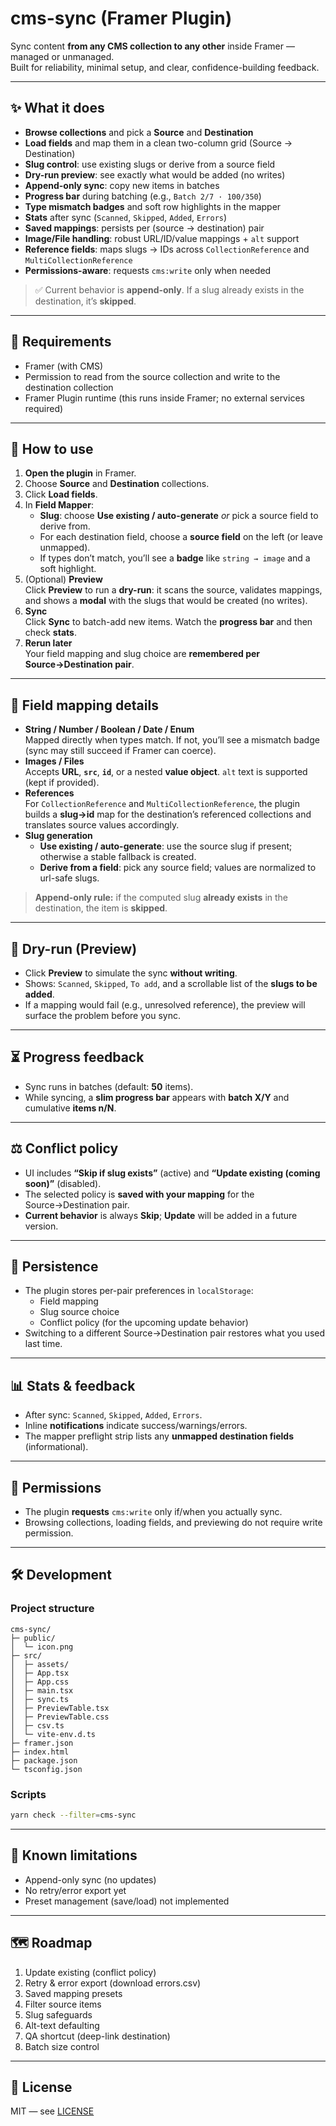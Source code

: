 # cms-sync (Framer Plugin)

Sync content **from any CMS collection to any other** inside Framer — managed or unmanaged.  
Built for reliability, minimal setup, and clear, confidence-building feedback.

---

## ✨ What it does

- **Browse collections** and pick a **Source** and **Destination**
- **Load fields** and map them in a clean two-column grid (Source → Destination)
- **Slug control**: use existing slugs or derive from a source field
- **Dry-run preview**: see exactly what would be added (no writes)
- **Append-only sync**: copy new items in batches
- **Progress bar** during batching (e.g., `Batch 2/7 · 100/350`)
- **Type mismatch badges** and soft row highlights in the mapper
- **Stats** after sync (`Scanned`, `Skipped`, `Added`, `Errors`)
- **Saved mappings**: persists per (source → destination) pair
- **Image/File handling**: robust URL/ID/value mappings + `alt` support
- **Reference fields**: maps slugs → IDs across `CollectionReference` and `MultiCollectionReference`
- **Permissions-aware**: requests `cms:write` only when needed

> ✅ Current behavior is **append-only**. If a slug already exists in the destination, it’s **skipped**.

---

## 🔧 Requirements

- Framer (with CMS)
- Permission to read from the source collection and write to the destination collection
- Framer Plugin runtime (this runs inside Framer; no external services required)

---

## 🧩 How to use

1. **Open the plugin** in Framer.
2. Choose **Source** and **Destination** collections.
3. Click **Load fields**.
4. In **Field Mapper**:
   - **Slug**: choose **Use existing / auto-generate** _or_ pick a source field to derive from.
   - For each destination field, choose a **source field** on the left (or leave unmapped).
   - If types don’t match, you’ll see a **badge** like `string → image` and a soft highlight.
5. (Optional) **Preview**  
   Click **Preview** to run a **dry-run**: it scans the source, validates mappings, and shows a **modal** with the slugs that would be created (no writes).
6. **Sync**  
   Click **Sync** to batch-add new items. Watch the **progress bar** and then check **stats**.
7. **Rerun later**  
   Your field mapping and slug choice are **remembered per Source→Destination pair**.

---

## 🧠 Field mapping details

- **String / Number / Boolean / Date / Enum**  
  Mapped directly when types match. If not, you’ll see a mismatch badge (sync may still succeed if Framer can coerce).
- **Images / Files**  
  Accepts **URL**, **`src`**, **`id`**, or a nested **value object**. `alt` text is supported (kept if provided).
- **References**  
  For `CollectionReference` and `MultiCollectionReference`, the plugin builds a **slug→id** map for the destination’s referenced collections and translates source values accordingly.
- **Slug generation**  
  - **Use existing / auto-generate**: use the source slug if present; otherwise a stable fallback is created.
  - **Derive from a field**: pick any source field; values are normalized to url-safe slugs.

> **Append-only rule:** if the computed slug **already exists** in the destination, the item is **skipped**.

---

## 🧪 Dry-run (Preview)

- Click **Preview** to simulate the sync **without writing**.
- Shows: `Scanned`, `Skipped`, `To add`, and a scrollable list of the **slugs to be added**.
- If a mapping would fail (e.g., unresolved reference), the preview will surface the problem before you sync.

---

## ⏳ Progress feedback

- Sync runs in batches (default: **50** items).
- While syncing, a **slim progress bar** appears with **batch X/Y** and cumulative **items n/N**.

---

## ⚖️ Conflict policy

- UI includes **“Skip if slug exists”** (active) and **“Update existing (coming soon)”** (disabled).
- The selected policy is **saved with your mapping** for the Source→Destination pair.
- **Current behavior** is always **Skip**; **Update** will be added in a future version.

---

## 💾 Persistence

- The plugin stores per-pair preferences in `localStorage`:
  - Field mapping
  - Slug source choice
  - Conflict policy (for the upcoming update behavior)
- Switching to a different Source→Destination pair restores what you used last time.

---

## 📊 Stats & feedback

- After sync: `Scanned`, `Skipped`, `Added`, `Errors`.
- Inline **notifications** indicate success/warnings/errors.
- The mapper preflight strip lists any **unmapped destination fields** (informational).

---

## 🔐 Permissions

- The plugin **requests** `cms:write` only if/when you actually sync.
- Browsing collections, loading fields, and previewing do not require write permission.

---

## 🛠️ Development

### Project structure

```
cms-sync/
├─ public/
│  └─ icon.png
├─ src/
│  ├─ assets/
│  ├─ App.tsx
│  ├─ App.css
│  ├─ main.tsx
│  ├─ sync.ts
│  ├─ PreviewTable.tsx
│  ├─ PreviewTable.css
│  ├─ csv.ts
│  └─ vite-env.d.ts
├─ framer.json
├─ index.html
├─ package.json
└─ tsconfig.json
```

### Scripts

```bash
yarn check --filter=cms-sync
```

---

## 🚧 Known limitations

- Append-only sync (no updates)
- No retry/error export yet
- Preset management (save/load) not implemented

---

## 🗺️ Roadmap

1. Update existing (conflict policy)
2. Retry & error export (download errors.csv)
3. Saved mapping presets
4. Filter source items
5. Slug safeguards
6. Alt-text defaulting
7. QA shortcut (deep-link destination)
8. Batch size control

---

## 📄 License

MIT — see [LICENSE](LICENSE)
